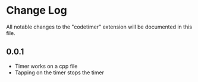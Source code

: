 # Change Log

All notable changes to the "codetimer" extension will be documented in this file.

## 0.0.1
- Timer works on a cpp file
- Tapping on the timer stops the timer
